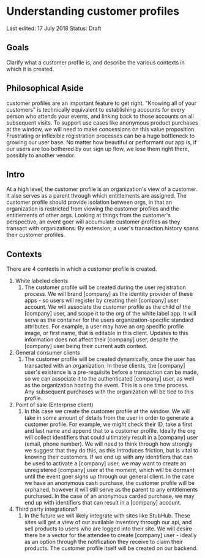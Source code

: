 # Understanding customer profiles


Last edited: 17 July 2018
Status: Draft

## **Goals**

Clarify what a customer profile is, and describe the various contexts in which it is created.

## Philosophical Aside

customer profiles are an important feature to get right. "Knowing all of your customers" is technically equivalent to establishing accounts for every person who attends your events, and linking back to those accounts on all subsequent visits. To support use cases like anonymous product purchases at the window, we will need to make concessions on this value proposition. Frustrating or inflexible registration processes can be a huge bottleneck to growing our user base. No matter how beautiful or performant our app is, if our users are too bothered by our sign up flow, we lose them right there, possibly to another vendor.

## **Intro**

At a high level, the customer profile is an organization's view of a customer. It also serves as a parent through which entitlements are assigned. The customer profile should provide isolation between orgs, in that an organization is restricted from viewing the customer profiles and the entitlements of other orgs. Looking at things from the customer's perspective, an event goer will accumulate customer profiles as they transact with organizations. By extension, a user's transaction history spans their customer profiles.

## Contexts

There are 4 contexts in which a customer profile is created.

1. White labeled clients
    1. The customer profile will be created during the user registration process. We will brand [company] as the identity provider of these apps - so users will register by creating their [company] user account. We will associate the customer profile as the child of the [company] user, and scope it to the org of the white label app. It will serve as the container for the users organization-specific standard attributes. For example, a user may have an org specific profile image, or first name, that is editable in this client. Updates to this information does not affect their [company] user, despite the [company] user being their current auth context.
2. General consumer clients
    1. The customer profile will be created dynamically, once the user has transacted with an organization. In these clients, the [company] user's existence is a pre-requisite before a transaction can be made, so we can associate it to the authenticated [company] user, as well as the organization hosting the event. This is a one time process. Any subsequent purchases with the organization will be tied to this profile.
3. Point of sale (Enterprise client) 
    1. In this case we create the customer profile at the window. We will take in some amount of details from the user in order to generate a customer profile. For example, we might check their ID, take a first and last name and append that to a customer profile. Ideally the org will collect identifiers that could ultimately result in a [company] user (email, phone number). We will need to think through how strongly we suggest that they do this, as this introduces friction, but is vital to knowing their customers. If we end up with any identifiers that can be used to activate a [company] user, we may want to create an unregistered [company] user at the moment, which will be dormant until the event goer signs up through our general client. In the case we have an anonymous cash purchase, the customer profile will be orphaned, however it will still serve as the parent to any entitlements purchased. In the case of an anonymous carded purchase, we may end up with identifiers that can result in a [company] account.
4. Third party integrations? 
    1. In the future we will likely integrate with sites like StubHub. These sites will get a view of our available inventory through our api, and sell products to users who are logged into their site. We will desire there be a vector for the attendee to create [company] user - ideally as an option through the notification they receive to claim their products. The customer profile itself will be created on our backend.


